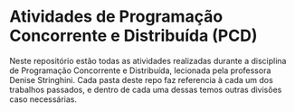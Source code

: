 # Atividades de Programação Concorrente e Distribuída (PCD)
Neste repositório estão todas as atividades realizadas durante a disciplina de Programação Concorrente e Distribuída, lecionada pela professora Denise Stringhini.
Cada pasta deste repo faz referencia à cada um dos trabalhos passados, e dentro de cada uma dessas temos outras divisões caso necessárias.
